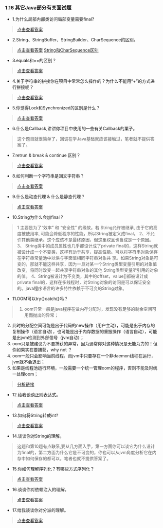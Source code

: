 ### 1.16 其它Java部分有关面试题

- 1.为什么局部内部类访问局部变量需要final?

> [点击查看答案](https://www.cnblogs.com/oldpub-blog/p/9026824.html)  

- 2.String、StringBuffer、StringBuilder、CharSequence的区别。

> [点击查看答案](https://my.oschina.net/liululee/blog/1855342)
> [String和CharSequence区别](https://www.cnblogs.com/skywang12345/p/string01.html)

- 3.equals和==的区别？

> [点击查看答案](https://www.cnblogs.com/smyhvae/p/3929585.html)

- 4.关于字符串的拼接你在项目中常常怎么操作的？为什么不能用“+”的方式进行拼接呢？

> [点击查看答案](https://www.cnblogs.com/twzheng/p/5923642.html)

- 5.你觉得Lock和Synchronized的区别是什么？

> [点击查看答案](https://blog.csdn.net/wu1226419614/article/details/73740899)

- 6.什么是Callback,讲讲你项目中使用的一些有关Callback的栗子。

> 这个题目就很简单了，回调在学Java基础就应该接触过，笔者就不提供答案了。

- 7.retrun & break & continue 区别？

> [点击查看答案](https://blog.csdn.net/xiaomgee/article/details/78570139)

- 8.如何判断一个字符串是回文字符串？

> [点击查看答案](https://www.cnblogs.com/dongtian/p/5665118.html)

- 9.什么是动态代理 & 什么是静态代理？

> [点击查看答案](https://www.jianshu.com/p/b5e340ec9551)

- 10.String为什么会加final？

>1 主要是为了“效率” 和 “安全性” 的缘故。若 String允许被继承, 由于它的高度被使用率, 可能会降低程序的性能，所以String被定义成final。
2、不允许其他类继承。这个应该不是最终原因，但这里权且也当成是一个原因。
3、 String类中的成员属性也几乎都设计成了private final的，这样String就被设计成一个不变类，这样有助于共享，提高性能。可以将字符串对象保存在字符串常量池中以供与字面值相同字符串对象共 享。如果String对象是可变的，那就不能这样共享，因为一旦对某一个String类型变量引用的对象值改变，将同时改变一起共享字符串对象的其他 String类型变量所引用的对象的值。
4、String被设计为不变类，其中的offset，value[]都被设计成private final的，这样在多线程时，对String对象的访问是可以保证安全的。java程序语言的许多特性依赖于不可变的String对象。

- 11.OOM可以try{}catch{}吗？

>1. oom异常一般是java程序在做内存分配时，发现没有足够的剩余空间可用而抛出的异常；
2. 此时的分配空间可能是出于代码的new操作（用户主动），可能是出于内存的复制操作（语言自动），也可能是出于内存数据的重振操作（语言自动），可能是出jvm检测到外部信号（jvm自动）；
3. oom只是被建议为不要捕获的异常，因为通常你对这种情况是无能为力的！但你如果实在要捕获，why not ？
4. oom一般只会影响当前线程，而jvm中只要存在一个非daemon线程在运行，jvm就不会退出；
5. 如果是线程池运行环境，一般需要一个统一管理oom的程序，否则不能及时统一处理oom；

> [分析链接](https://www.cnblogs.com/yougewe/p/9905754.html)

- 12.给我谈谈正则表达式。

> [点击查看答案](http://www.cnblogs.com/zery/p/3438845.html)

- 13.如何将String转成int?

> [点击查看答案](http://www.cnblogs.com/bluestorm/p/3698810.html)

- 14.谈谈你对String的理解。

> 这题和第10题有点联系,要从几方面入手，第一方面你可以谈它为什么设计为final的，第二方面为什么它是不可变的，你也可以从jvm角度分析它在内存中如何保存的都可以，笔者也就不提供答案了。

- 15.你如何理解序列化？有哪些方式序列化？

> [点击查看答案](https://www.cnblogs.com/wxgblogs/p/5849951.html)

- 16.谈谈你对依赖注入的理解。

> [点击查看答案](https://www.cnblogs.com/qiangweikang/p/4865486.html)

- 17.给我谈谈你对分派的理解。

> [点击查看答案](https://www.cnblogs.com/hapjin/p/9374269.html)